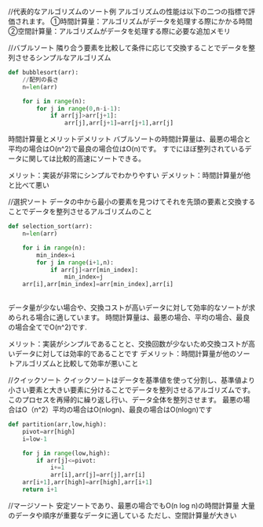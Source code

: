 //代表的なアルゴリズムのソート例
アルゴリズムの性能は以下の二つの指標で評価されます。
①時間計算量：アルゴリズムがデータを処理する際にかかる時間
②空間計算量：アルゴリズムがデータを処理する際に必要な追加メモリ

//バブルソート
隣り合う要素を比較して条件に応じて交換することでデータを整列させるシンプルなアルゴリズム
```python
def bubblesort(arr):
	//配列の長さ
	n=len(arr)

	for i in range(n):
		for j in range(0,n-i-1):
			if arr[j]>arr[j+1]:
				arr[j],arr[j+1]=arr[j+1],arr[j]
```

時間計算量とメリットデメリット
バブルソートの時間計算量は、最悪の場合と平均の場合はO(n^2)で最良の場合位はO(n)です。
すでにほぼ整列されているデータに関しては比較的高速にソートできる。

メリット：実装が非常にシンプルでわかりやすい
デメリット：時間計算量が他と比べて悪い

//選択ソート
データの中から最小の要素を見つけてそれを先頭の要素と交換することでデータを整列させるアルゴリズムのこと

```python
def selection_sort(arr):
	n=len(arr)

	for i in range(n):
		min_index=i
		for j in range(i+1,n):
			if arr[j]<arr[min_index]:
				min_index=j
	arr[i],arr[min_index]=arr[min_index],arr[i]
		
```
データ量が少ない場合や、交換コストが高いデータに対して効率的なソートが求められる場合に適しています。
時間計算量は、最悪の場合、平均の場合、最良の場合全てでO(n^2)です.

メリット：実装がシンプルであることと、交換回数が少ないため交換コストが高いデータに対しては効率的であることです
デメリット：時間計算量が他のソートアルゴリズムと比較して効率が悪いこと

//クイックソート
クイックソートはデータを基準値を使って分割し、基準値より小さい要素と大きい要素に分けることでデータを整列させるアルゴリズムです。
このプロセスを再帰的に繰り返し行い、データ全体を整列させます。
最悪の場合はO（n^2）平均の場合はO(nlogn)、最良の場合はO(nlogn)です


```python
def partition(arr,low,high):
	pivot=arr[high]
	i=low-1

	for j in range(low,high):
		if arr[j]<=pivot:
			i+=1
			arr[i],arr[j]=arr[j],arr[i]
	arr[i+1],arr[high]=arr[high],arr[i+1]
	return i+1
```

//マージソート
安定ソートであり、最悪の場合でもO(n log n)の時間計算量
大量のデータや順序が重要なデータに適している
ただし、空間計算量が大きい